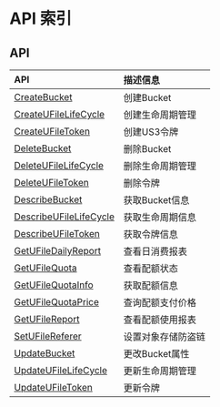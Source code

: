 # API 索引

## API

| API | 描述信息 |
|:---|:---|
|[CreateBucket](api/ufile-api/create_bucket)|创建Bucket|
|[CreateUFileLifeCycle](api/ufile-api/create_ufile_life_cycle)|创建生命周期管理|
|[CreateUFileToken](api/ufile-api/create_ufile_token)|创建US3令牌|
|[DeleteBucket](api/ufile-api/delete_bucket)|删除Bucket|
|[DeleteUFileLifeCycle](api/ufile-api/delete_ufile_life_cycle)|删除生命周期管理|
|[DeleteUFileToken](api/ufile-api/delete_ufile_token)|删除令牌|
|[DescribeBucket](api/ufile-api/describe_bucket)|获取Bucket信息|
|[DescribeUFileLifeCycle](api/ufile-api/describe_ufile_life_cycle)|获取生命周期信息|
|[DescribeUFileToken](api/ufile-api/describe_ufile_token)|获取令牌信息|
|[GetUFileDailyReport](api/ufile-api/get_ufile_daily_report)|查看日消费报表|
|[GetUFileQuota](api/ufile-api/get_ufile_quota)|查看配额状态|
|[GetUFileQuotaInfo](api/ufile-api/get_ufile_quota_info)|获取配额信息|
|[GetUFileQuotaPrice](api/ufile-api/get_ufile_quota_price)|查询配额支付价格|
|[GetUFileReport](api/ufile-api/get_ufile_report)|查看配额使用报表|
|[SetUFileReferer](api/ufile-api/set_ufile_referer)|设置对象存储防盗链|
|[UpdateBucket](api/ufile-api/update_bucket)|更改Bucket属性|
|[UpdateUFileLifeCycle](api/ufile-api/update_ufile_life_cycle)|更新生命周期管理|
|[UpdateUFileToken](api/ufile-api/update_ufile_token)|更新令牌|

